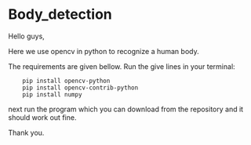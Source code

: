 # Body_detection
Hello  guys,

Here we use opencv in python to recognize a human body.

The requirements are given bellow. 
Run the give lines in your terminal:

        pip install opencv-python
        pip install opencv-contrib-python
        pip install numpy
        
        
next run the program which you can download from the repository and it should work out fine.


Thank you.
